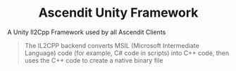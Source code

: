 <h1 align="center">Ascendit Unity Framework</h1>

A Unity Il2Cpp Framework used by all Ascendit Clients
>The IL2CPP backend converts MSIL (Microsoft Intermediate Language) code (for example, C# code in scripts) into C++ code, then uses the C++ code to create a native binary file
